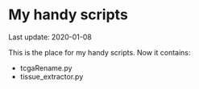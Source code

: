 # My handy scripts

Last update: 2020-01-08

This is the place for my handy scripts.
Now it contains:
* tcgaRename.py
* tissue_extractor.py
